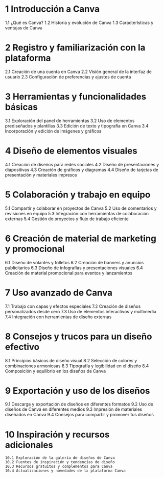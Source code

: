 # 1 Introducción a Canva
   1.1 ¿Qué es Canva?
   1.2 Historia y evolución de Canva
   1.3 Características y ventajas de Canva

# 2 Registro y familiarización con la plataforma
   2.1 Creación de una cuenta en Canva
   2.2 Visión general de la interfaz de usuario
   2.3 Configuración de preferencias y ajustes de cuenta

# 3 Herramientas y funcionalidades básicas
   3.1 Exploración del panel de herramientas
   3.2 Uso de elementos prediseñados y plantillas
   3.3 Edición de texto y tipografía en Canva
   3.4 Incorporación y edición de imágenes y gráficos

# 4 Diseño de elementos visuales
   4.1 Creación de diseños para redes sociales
   4.2 Diseño de presentaciones y diapositivas
   4.3 Creación de gráficos y diagramas
   4.4 Diseño de tarjetas de presentación y materiales impresos

# 5 Colaboración y trabajo en equipo
   5.1 Compartir y colaborar en proyectos de Canva
   5.2 Uso de comentarios y revisiones en equipo
   5.3 Integración con herramientas de colaboración externas
   5.4 Gestión de proyectos y flujo de trabajo eficiente

# 6 Creación de material de marketing y promocional
   6.1 Diseño de volantes y folletos
   6.2 Creación de banners y anuncios publicitarios
   6.3 Diseño de infografías y presentaciones visuales
   6.4 Creación de material promocional para eventos y lanzamientos

# 7 Uso avanzado de Canva
   7.1 Trabajo con capas y efectos especiales
   7.2 Creación de diseños personalizados desde cero
   7.3 Uso de elementos interactivos y multimedia
   7.4 Integración con herramientas de diseño externas

# 8 Consejos y trucos para un diseño efectivo
   8.1 Principios básicos de diseño visual
   8.2 Selección de colores y combinaciones armoniosas
   8.3 Tipografía y legibilidad en el diseño
   8.4 Composición y equilibrio en los diseños de Canva

# 9 Exportación y uso de los diseños
   9.1 Descarga y exportación de diseños en diferentes formatos
   9.2 Uso de diseños de Canva en diferentes medios
   9.3 Impresión de materiales diseñados en Canva
   9.4 Consejos para compartir y promover tus diseños

# 10 Inspiración y recursos adicionales
    10.1 Exploración de la galería de diseños de Canva
    10.2 Fuentes de inspiración y tendencias de diseño
    10.3 Recursos gratuitos y complementos para Canva
    10.4 Actualizaciones y novedades de la plataforma Canva
